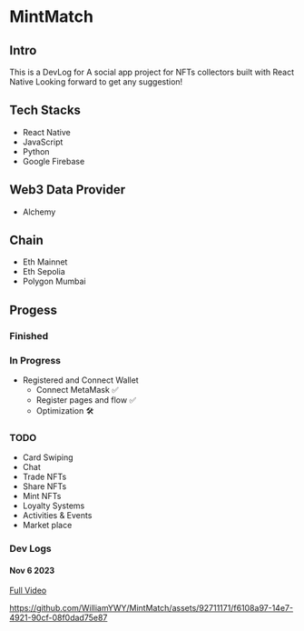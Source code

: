 # MintMatch

## Intro
This is a DevLog for A social app project for NFTs collectors built with React Native 
Looking forward to get any suggestion!

## Tech Stacks
- React Native
- JavaScript 
- Python
- Google Firebase

## Web3 Data Provider
- Alchemy

## Chain
- Eth Mainnet
- Eth Sepolia
- Polygon Mumbai

## Progess

### Finished

### In Progress
- Registered and Connect Wallet
  - Connect MetaMask ✅
  - Register pages and flow ✅
  - Optimization 🛠️

### TODO
- Card Swiping
- Chat 
- Trade NFTs 
- Share NFTs 
- Mint NFTs 
- Loyalty Systems
- Activities & Events
- Market place

### Dev Logs
#### Nov 6 2023
<a href="https://drive.google.com/file/d/1acUnl2OTCq8Pd99IOwKC2oM751o_Nwhi/view?usp=drive_link" target="_blank">Full Video</a>

https://github.com/WilliamYWY/MintMatch/assets/92711171/f6108a97-14e7-4921-90cf-08f0dad75e87





